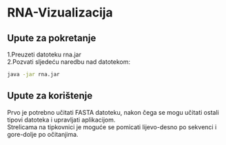 # RNA-Vizualizacija

## Upute za pokretanje
1.Preuzeti datoteku rna.jar  
2.Pozvati sljedeću naredbu nad datotekom: 
```bash
java -jar rna.jar
```

## Upute za korištenje
Prvo je potrebno učitati FASTA datoteku, nakon čega se mogu učitati ostali tipovi datoteka i upravljati aplikacijom.  
Strelicama na tipkovnici je moguće se pomicati lijevo-desno po sekvenci i gore-dolje po očitanjima.
